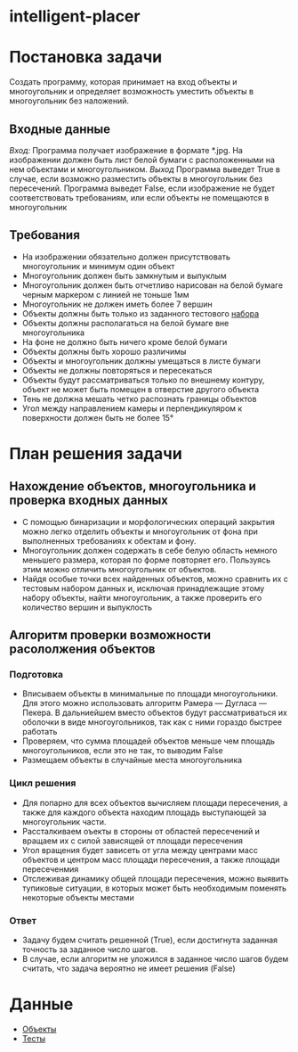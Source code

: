 # intelligent-placer
# Постановка задачи
Создать программу, которая принимает на вход объекты и многоугольник и определяет возможность уместить объекты в многоугольник без наложений.
## Входные данные
*Вход:* Программа получает изображение в формате *.jpg. На изображении должен быть лист белой бумаги с расположенными на нем объектами и многоугольником. 
*Выход* Программа выведет True в случае, если возможно разместить объекты в многоугольник без пересечений. Программа выведет False, если изображение не будет соответствовать требованиям, или если объекты не помещаются в многоугольник
## Требования
+ На изображении обязательно должен присутствовать многоугольник и минимум один объект
+ Многоугольник должен быть замкнутым и выпуклым
+ Многоугольник должен быть отчетливо нарисован на белой бумаге черным маркером с линией не тоньше 1мм
+ Многоугольник не должен иметь более 7 вершин
+ Объекты должны быть только из заданного тестового [набора](objects)
+ Объекты должны располагаться на белой бумаге вне многоугольника
+ На фоне не должно быть ничего кроме белой бумаги
+ Объекты должны быть хорошо различимы
+ Объекты и многоугольник должны умещаться в листе бумаги
+ Объекты не должны повторяться и пересекаться
+ Объекты будут рассматриваться только по внешнему контуру, объект не может быть помещен в отверстие другого объекта
+ Тень не должна мешать четко распознать границы объектов
+ Угол между направлением камеры и перпендикуляром к поверхности должен быть не более 15°
# План решения задачи
## Нахождение объектов, многоугольника и проверка входных данных
+ С помощью бинаризации и морфологических операций закрытия можно легко отделить объекты и многоугольник от фона при выполненных требованиях к обектам и фону.
+ Многоугольник должен содержать в себе белую область немного меньшего размера, которая по форме повторяет его. Пользуясь этим можно отличить многоугольник от объектов.
+ Найдя особые точки всех найденных объектов, можно сравнить их с тестовым набором данных и, исключая принадлежащие этому набору объекты, найти многоугольник, а также проверить его количество вершин и выпуклость
## Алгоритм проверки возможности расололжения объектов
### Подготовка
+ Вписываем объекты в минимальные по площади многоугольники. Для этого можно использовать алгоритм Рамера — Дугласа — Пекера. В дальниейшем вместо объектов будут рассматриваться их оболочки в виде многоугольников, так как с ними гораздо быстрее работать
+ Проверяем, что сумма площадей объектов меньше чем площадь многоугольников, если это не так, то выводим False
+ Размещаем объекты в случайные места многоугольника
### Цикл решения
+ Для попарно для всех объектов вычисляем площади пересечения, а также для каждого объекта находим площадь выступающей за многоугольник части.
+ Рассталкиваем оъекты в стороны от областей пересечений и вращаем их с силой зависящей от площади пересечения
+ Угол вращения будет зависеть от угла между центрами масс объектов и центром масс площади пересечения, а также площади пересеченмия
+ Отслеживая динамику общей площади пересечения, можно выявить тупиковые ситуации, в которых может быть необходимым поменять некоторые объекты местами
### Ответ
+ Задачу будем считать решенной (True), если достигнута заданная точность за заданное число шагов.
+ В случае, если алгоритм не уложился в заданное число шагов будем считать, что задача вероятно не имеет решения (False)

# Данные
+ [Объекты](objects)
+ [Тесты](tests)
